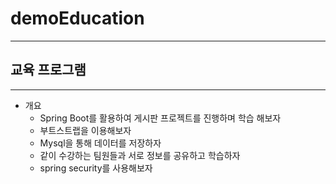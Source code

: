 # demoEducation
---
## 교육 프로그램
---

+ 개요
  - Spring Boot를 활용하여 게시판 프로젝트를 진행하며 학습 해보자
  - 부트스트랩을 이용해보자
  - Mysql을 통해 데이터를 저장하자
  - 같이 수강하는 팀원들과 서로 정보를 공유하고 학습하자
  - spring security를 사용해보자

